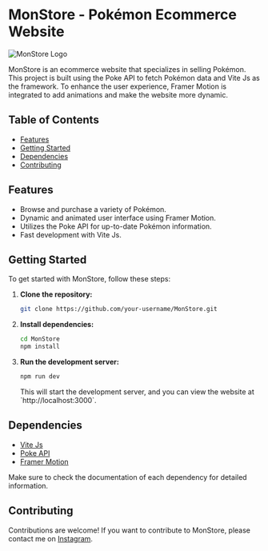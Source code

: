 # MonStore - Pokémon Ecommerce Website

![MonStore Logo](https://github.com/Veloxium/mon-store/assets/111406150/b739a35c-9508-48cc-b98e-75ec41f947be)

MonStore is an ecommerce website that specializes in selling Pokémon. This project is built using the Poke API to fetch Pokémon data and Vite Js as the framework. To enhance the user experience, Framer Motion is integrated to add animations and make the website more dynamic.

## Table of Contents

- [Features](#features)
- [Getting Started](#getting-started)
- [Dependencies](#dependencies)
- [Contributing](#contributing)

## Features

- Browse and purchase a variety of Pokémon.
- Dynamic and animated user interface using Framer Motion.
- Utilizes the Poke API for up-to-date Pokémon information.
- Fast development with Vite Js.

## Getting Started

To get started with MonStore, follow these steps:

1. **Clone the repository:**
   ```bash
   git clone https://github.com/your-username/MonStore.git
   ```

2. **Install dependencies:**
   ```bash
   cd MonStore
   npm install
   ```

3. **Run the development server:**
   ```bash
   npm run dev
   ```

   This will start the development server, and you can view the website at \`http://localhost:3000\`.

## Dependencies

- [Vite Js](https://vitejs.dev/)
- [Poke API](https://pokeapi.co/)
- [Framer Motion](https://www.framer.com/motion/)

Make sure to check the documentation of each dependency for detailed information.

## Contributing

Contributions are welcome! If you want to contribute to MonStore, please contact me on [Instagram](https://www.instagram.com/mchfrnnda_/).


